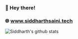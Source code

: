 ### 👋 Hey there!
### 🌐 www.siddharthsaini.tech

<!--
**siddharthsaini/siddharthsaini** is a ✨ _special_ ✨ repository because its `README.md` (this file) appears on your GitHub profile.

Here are some ideas to get you started:

- 🔭 I’m currently working on ...
- 🌱 I’m currently learning ...
- 👯 I’m looking to collaborate on ...
- 🤔 I’m looking for help with ...
- 💬 Ask me about ...
- 📫 How to reach me: ...
- 😄 Pronouns: ...
- ⚡ Fun fact: ...
-->

![Siddharth's github stats](https://github-readme-stats.vercel.app/api?username=siddharthsaini&hide=["issues"]&show_icons=true)
